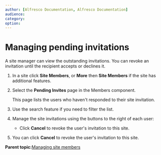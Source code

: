 ```yaml
---
author: [Alfresco Documentation, Alfresco Documentation]
audience: 
category: 
option: 
---
```


# Managing pending invitations

A site manager can view the outstanding invitations. You can revoke an invitation until the recipient accepts or declines it.

1.  In a site click **Site Members**, or **More** then **Site Members** if the site has additional features.

2.  Select the **Pending Invites** page in the Members component.

    This page lists the users who haven't responded to their site invitation.

3.  Use the search feature if you need to filter the list.

4.  Manage the site invitations using the buttons to the right of each user:

    -   Click **Cancel** to revoke the user's invitation to this site.
5.  You can click **Cancel** to revoke the user's invitation to this site.


**Parent topic:**[Managing site members](../concepts/members-manage.md)

